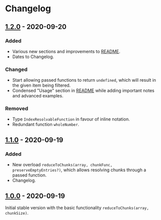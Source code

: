 # Changelog

## [1.2.0](https://github.com/sindrekjr/reduceToChunks/compare/v1.1.0...v1.2.0) - 2020-09-20
### Added
- Various new sections and improvements to [README](https://github.com/sindrekjr/reduceToChunks/blob/master/README.md).
- Dates to Changelog.

### Changed
- Start allowing passed functions to return `undefined`, which will result in the given item being filtered.
- Condensed "Usage" section in [README](https://github.com/sindrekjr/reduceToChunks/blob/master/README.md) while adding important notes and advanced examples.

### Removed
- Type `IndexResolvableFunction` in favour of inline notation.
- Redundant function `wholeNumber`.


## [1.1.0](https://github.com/sindrekjr/reduceToChunks/compare/v1.0.0...v1.1.0) - 2020-09-19
### Added
- New overload `reduceToChunks(array, chunkFunc, preserveEmptyEntries?)`, which allows resolving chunks through a passed function.
- Changelog.

## [1.0.0](https://github.com/sindrekjr/reduceToChunks/tree/v1.0.0) - 2020-09-19
Initial stable version with the basic functionality `reduceToChunks(array, chunkSize)`.
